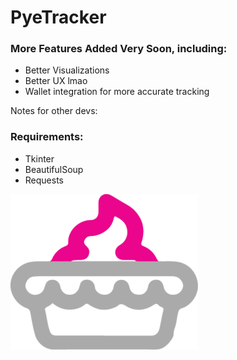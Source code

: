 # PyeTracker
### More Features Added Very Soon, including:
* Better Visualizations
* Better UX lmao
* Wallet integration for more accurate tracking

Notes for other devs:
### Requirements:
* Tkinter
* BeautifulSoup
* Requests

![logo](/assets/logo.png)
